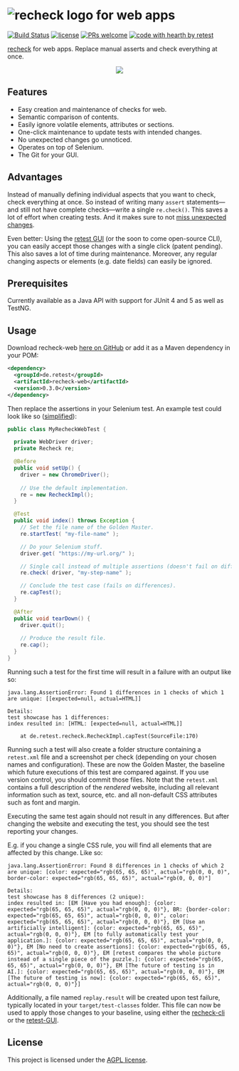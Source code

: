 # ![recheck logo](https://user-images.githubusercontent.com/1871610/41766965-b69d46a2-7608-11e8-97b4-c6b0f047d455.png) for web apps

[![Build Status](https://travis-ci.com/retest/recheck-web.svg?branch=master)](https://travis-ci.com/retest/recheck-web)
[![license](https://img.shields.io/badge/license-AGPL-brightgreen.svg)](https://github.com/retest/recheck-web/blob/master/LICENSE)
[![PRs welcome](https://img.shields.io/badge/PRs-welcome-ff69b4.svg)](https://github.com/retest/recheck-web/issues?q=is%3Aissue+is%3Aopen+label%3A%22help+wanted%22)
[![code with hearth by retest](https://img.shields.io/badge/%3C%2F%3E%20with%20%E2%99%A5%20by-retest-C1D82F.svg)](https://retest.de/en/)

[recheck](https://github.com/retest/recheck) for web apps. Replace manual asserts and check everything at once.

<p align="center"><a href="https://github.com/retest/recheck/"><img src="https://user-images.githubusercontent.com/1871610/44585296-23b3ce80-a7ac-11e8-9687-d8939209b05a.gif" /></a></p>


## Features

* Easy creation and maintenance of checks for web.
* Semantic comparison of contents.
* Easily ignore volatile elements, attributes or sections.
* One-click maintenance to update tests with intended changes.
* No unexpected changes go unnoticed.
* Operates on top of Selenium.
* The Git for your GUI.


## Advantages

Instead of manually defining individual aspects that you want to check, check everything at once. So instead of writing many `assert` statements—and still not have complete checks—write a single `re.check()`. This saves a lot of effort when creating tests. And it makes sure to not [miss unexpected changes](https://hackernoon.com/assertions-considered-harmful-d3770d818054).

Even better: Using the [retest GUI](https://retest.de/en/) (or the soon to come open-source CLI), you can easily accept those changes with a single click (patent pending). This also saves a lot of time during maintenance. Moreover, any regular changing aspects or elements (e.g. date fields) can easily be ignored.


## Prerequisites

Currently available as a Java API with support for JUnit 4 and 5 as well as TestNG.


## Usage

Download recheck-web [here on GitHub](https://github.com/retest/recheck-web/releases/) or add it as a Maven dependency in your POM:

```xml
<dependency>
  <groupId>de.retest</groupId>
  <artifactId>recheck-web</artifactId>
  <version>0.3.0</version>
</dependency>
```

Then replace the assertions in your Selenium test. An example test could look like so ([simplified](https://github.com/retest/recheck-web/blob/master/src/test/java/de/retest/web/ShowcaseIT.java)):

```java
public class MyRecheckWebTest {

  private WebDriver driver;
  private Recheck re;

  @Before
  public void setUp() {
    driver = new ChromeDriver();
    
    // Use the default implementation.
    re = new RecheckImpl();
  }

  @Test
  public void index() throws Exception {
    // Set the file name of the Golden Master.
    re.startTest( "my-file-name" );

    // Do your Selenium stuff.
    driver.get( "https://my-url.org/" );

    // Single call instead of multiple assertions (doesn't fail on differences).
    re.check( driver, "my-step-name" );

    // Conclude the test case (fails on differences).
    re.capTest();
  }

  @After
  public void tearDown() {
    driver.quit();
    
    // Produce the result file.
    re.cap();
  }
}
```

Running such a test for the first time will result in a failure with an output like so:

```
java.lang.AssertionError: Found 1 differences in 1 checks of which 1 are unique: [[expected=null, actual=HTML]]

Details: 
test showcase has 1 differences: 
index resulted in: [HTML: [expected=null, actual=HTML]]

	at de.retest.recheck.RecheckImpl.capTest(SourceFile:170)
```

Running such a test will also create a folder structure containing a `retest.xml` file and a screenshot per check (depending on your chosen names and configuration). These are now the Golden Master, the baseline which future executions of this test are compared against. If you use version control, you should commit those files. Note that the `retest.xml` contains a full description of the _rendered_ website, including all relevant information such as text, source, etc. and all non-default CSS attributes such as font and margin.

Executing the same test again should not result in any differences. But after changing the website and executing the test, you should see the test reporting your changes.

E.g. if you change a single CSS rule, you will find all elements that are affected by this change. Like so:

```
java.lang.AssertionError: Found 8 differences in 1 checks of which 2 are unique: [color: expected="rgb(65, 65, 65)", actual="rgb(0, 0, 0)", border-color: expected="rgb(65, 65, 65)", actual="rgb(0, 0, 0)"]

Details: 
test showcase has 8 differences (2 unique): 
index resulted in: [EM [Have you had enough]: {color: expected="rgb(65, 65, 65)", actual="rgb(0, 0, 0)"}, BR: {border-color: expected="rgb(65, 65, 65)", actual="rgb(0, 0, 0)", color: expected="rgb(65, 65, 65)", actual="rgb(0, 0, 0)"}, EM [Use an artificially intelligent]: {color: expected="rgb(65, 65, 65)", actual="rgb(0, 0, 0)"}, EM [to fully automatically test your application.]: {color: expected="rgb(65, 65, 65)", actual="rgb(0, 0, 0)"}, EM [No need to create assertions]: {color: expected="rgb(65, 65, 65)", actual="rgb(0, 0, 0)"}, EM [retest compares the whole picture instead of a single piece of the puzzle.]: {color: expected="rgb(65, 65, 65)", actual="rgb(0, 0, 0)"}, EM [The future of testing is in AI.]: {color: expected="rgb(65, 65, 65)", actual="rgb(0, 0, 0)"}, EM [The future of testing is now]: {color: expected="rgb(65, 65, 65)", actual="rgb(0, 0, 0)"}]
```

Additionally, a file named `replay.result` will be created upon test failure, typically located in your `target/test-classes` folder. This file can now be used to apply those changes to your baseline, using either the [recheck-cli](https://github.com/retest/recheck-cli) or the [retest-GUI](http://retest.org).


## License

This project is licensed under the [AGPL license](LICENSE).
